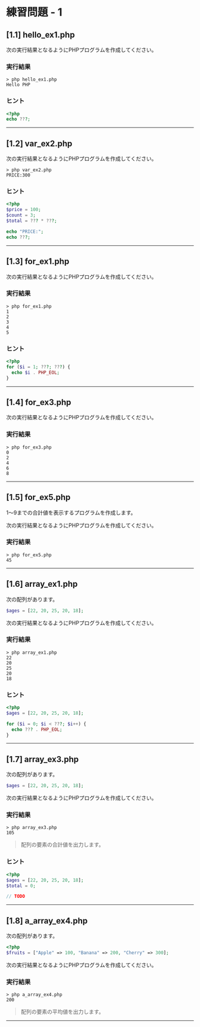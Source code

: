# 練習問題 - 1

## [1.1] hello_ex1.php

次の実行結果となるようにPHPプログラムを作成してください。

### 実行結果

```
> php hello_ex1.php
Hello PHP
```

### ヒント

```php
<?php
echo ???;
```

---

## [1.2] var_ex2.php

次の実行結果となるようにPHPプログラムを作成してください。

```
> php var_ex2.php
PRICE:300
```

### ヒント

```php
<?php
$price = 100;
$count = 3;
$total = ??? * ???;

echo "PRICE:";
echo ???;
```

---


## [1.3] for_ex1.php

次の実行結果となるようにPHPプログラムを作成してください。

### 実行結果

```
> php for_ex1.php
1
2
3
4
5
```

### ヒント

```php
<?php
for ($i = 1; ???; ???) {
  echo $i . PHP_EOL;
}
```

---

## [1.4] for_ex3.php

次の実行結果となるようにPHPプログラムを作成してください。

### 実行結果

```
> php for_ex3.php
0
2
4
6
8
```

---


## [1.5] for_ex5.php

1〜9までの合計値を表示するプログラムを作成します。

次の実行結果となるようにPHPプログラムを作成してください。

### 実行結果

```
> php for_ex5.php
45
```

---


## [1.6] array_ex1.php

次の配列があります。

```php
$ages = [22, 20, 25, 20, 18];
```

次の実行結果となるようにPHPプログラムを作成してください。

### 実行結果

```
> php array_ex1.php
22
20
25
20
18
```

### ヒント

```php
<?php
$ages = [22, 20, 25, 20, 18];

for ($i = 0; $i < ???; $i++) {
  echo ??? . PHP_EOL;
}
```

---


## [1.7] array_ex3.php

次の配列があります。

```php
$ages = [22, 20, 25, 20, 18];
```

次の実行結果となるようにPHPプログラムを作成してください。

### 実行結果

```
> php array_ex3.php
105
```

> 配列の要素の合計値を出力します。

### ヒント

```php
<?php
$ages = [22, 20, 25, 20, 18];
$total = 0;

// TODO
```

---


## [1.8] a_array_ex4.php

次の配列があります。

```php
<?php
$fruits = ["Apple" => 100, "Banana" => 200, "Cherry" => 300];
```

次の実行結果となるようにPHPプログラムを作成してください。

### 実行結果

```
> php a_array_ex4.php
200
```

> 配列の要素の平均値を出力します。

---

